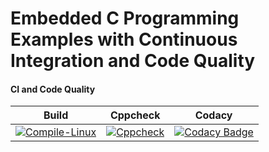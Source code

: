 # Embedded C Programming Examples with Continuous Integration and Code Quality


#### CI and Code Quality

|Build|Cppcheck|Codacy|
|:--:|:--:|:--:|
|[![Compile-Linux](https://github.com/Dhanushu1999/STEPIn_Emb-C/actions/workflows/Compile.yml/badge.svg)](https://github.com/Dhanushu1999/STEPIn_Emb-C/actions/workflows/Compile.yml)|[![Cppcheck](https://github.com/Dhanushu1999/STEPIn_Emb-C/actions/workflows/CodeQulaity.yml/badge.svg)](https://github.com/Dhanushu1999/STEPIn_Emb-C/actions/workflows/CodeQulaity.yml)|[![Codacy Badge](https://app.codacy.com/project/badge/Grade/643b7ca2b2dc4daba1e700c216bb87d9)](https://www.codacy.com/gh/Bharathgopal/Emb-C/dashboard?utm_source=github.com&amp;utm_medium=referral&amp;utm_content=Bharathgopal/Emb-C&amp;utm_campaign=Badge_Grade)|
